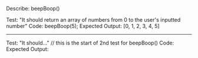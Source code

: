 Describe: beepBoop()

Test: "It should return an array of numbers from 0 to the user's inputted number"
Code: beepBoop(5);
Expected Output: [0, 1, 2, 3, 4, 5]

----

Test: "It should..." // this is the start of 2nd test for beepBoop()
Code: 
Expected Output:
